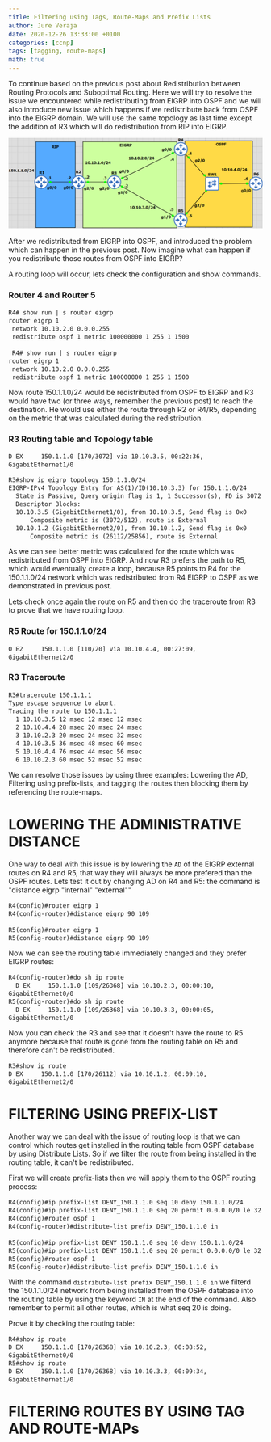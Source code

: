 ```yaml
---
title: Filtering using Tags, Route-Maps and Prefix Lists
author: Jure Veraja
date: 2020-12-26 13:33:00 +0100
categories: [ccnp]
tags: [tagging, route-maps]
math: true
---
```


To continue based on the previous post about Redistribution between Routing Protocols and Suboptimal Routing.
Here we will try to resolve the issue we encountered while redistributing from EIGRP into OSPF and we will also
introduce new issue which happens if we redistribute back from OSPF into the EIGRP domain.
We will use the same topology as last time except the addition of R3 which will do redistribution from RIP into EIGRP.

![redistribution2](/assets/img/sample/redistribution2.png)

After we redistributed from EIGRP into OSPF, and introduced the problem which can happen in the previous post. 
Now imagine what can happen if you redistribute those routes from OSPF into EIGRP?

A routing loop will occur, lets check the configuration and show commands.

### Router 4 and Router 5

```
R4# show run | s router eigrp
router eigrp 1
 network 10.10.2.0 0.0.0.255
 redistribute ospf 1 metric 100000000 1 255 1 1500
 
 R4# show run | s router eigrp
router eigrp 1
 network 10.10.2.0 0.0.0.255
 redistribute ospf 1 metric 100000000 1 255 1 1500
 ```
 
Now route 150.1.1.0/24 would be redistributed from OSPF to EIGRP and R3 would have two (or three ways, remember the previous post) to reach
the destination. He would use either the route through R2 or R4/R5, depending on the metric that was calculated during the redistribution.
 
### R3 Routing table and Topology table
 
```
D EX     150.1.1.0 [170/3072] via 10.10.3.5, 00:22:36, GigabitEthernet1/0
```
```
R3#show ip eigrp topology 150.1.1.0/24
EIGRP-IPv4 Topology Entry for AS(1)/ID(10.10.3.3) for 150.1.1.0/24
  State is Passive, Query origin flag is 1, 1 Successor(s), FD is 3072
  Descriptor Blocks:
  10.10.3.5 (GigabitEthernet1/0), from 10.10.3.5, Send flag is 0x0
      Composite metric is (3072/512), route is External
  10.10.1.2 (GigabitEthernet2/0), from 10.10.1.2, Send flag is 0x0
      Composite metric is (26112/25856), route is External   
```

As we can see better metric was calculated for the route which was redistributed from OSPF into EIGRP. And now 
R3 prefers the path to R5, which would eventually create a loop, because R5 points to R4 for the 150.1.1.0/24 network
which was redistributed from R4 EIGRP to OSPF as we demonstrated in previous post.

Lets check once again the route on R5 and then do the traceroute from R3 to prove that we have routing loop.

### R5 Route for 150.1.1.0/24

```
O E2     150.1.1.0 [110/20] via 10.10.4.4, 00:27:09, GigabitEthernet2/0
```

### R3 Traceroute

```
R3#traceroute 150.1.1.1
Type escape sequence to abort.
Tracing the route to 150.1.1.1
  1 10.10.3.5 12 msec 12 msec 12 msec
  2 10.10.4.4 28 msec 20 msec 24 msec
  3 10.10.2.3 20 msec 24 msec 32 msec
  4 10.10.3.5 36 msec 48 msec 60 msec
  5 10.10.4.4 76 msec 44 msec 56 msec
  6 10.10.2.3 60 msec 52 msec 52 msec
```

We can resolve those issues by using three examples: Lowering the AD, Filtering using prefix-lists, and tagging the routes then blocking them by referencing the route-maps.

# LOWERING THE ADMINISTRATIVE DISTANCE

One way to deal with this issue is by lowering the `AD` of the EIGRP external routes on R4 and R5, that way they will always be more prefered than the OSPF routes.
Lets test it out by changing AD on R4 and R5: the command is "distance eigrp "internal" "external""

```
R4(config)#router eigrp 1
R4(config-router)#distance eigrp 90 109

R5(config)#router eigrp 1
R5(config-router)#distance eigrp 90 109
```

Now we can see the routing table immediately changed and they prefer EIGRP routes:

```
R4(config-router)#do sh ip route
  D EX     150.1.1.0 [109/26368] via 10.10.2.3, 00:00:10, GigabitEthernet0/0
R5(config-router)#do sh ip route
  D EX     150.1.1.0 [109/26368] via 10.10.3.3, 00:00:05, GigabitEthernet1/0
```

Now you can check the R3 and see that it doesn't have the route to R5 anymore because that route is gone from the routing table on R5 and therefore can't be redistributed.
```
R3#show ip route
D EX     150.1.1.0 [170/26112] via 10.10.1.2, 00:09:10, GigabitEthernet2/0
```
# FILTERING USING PREFIX-LIST

Another way we can deal with the issue of routing loop is that we can control which routes get installed in the routing table from 
OSPF database by using Distribute Lists. So if we filter the route from being installed in the routing table, it can't be redistributed.

First we will create prefix-lists then we will apply them to the OSPF routing process:

```
R4(config)#ip prefix-list DENY_150.1.1.0 seq 10 deny 150.1.1.0/24
R4(config)#ip prefix-list DENY_150.1.1.0 seq 20 permit 0.0.0.0/0 le 32
R4(config)#router ospf 1
R4(config-router)#distribute-list prefix DENY_150.1.1.0 in

R5(config)#ip prefix-list DENY_150.1.1.0 seq 10 deny 150.1.1.0/24
R5(config)#ip prefix-list DENY_150.1.1.0 seq 20 permit 0.0.0.0/0 le 32
R5(config)#router ospf 1
R5(config-router)#distribute-list prefix DENY_150.1.1.0 in
```

With the command `distribute-list prefix DENY_150.1.1.0 in` we filterd the 150.1.1.0/24 network from being installed from the OSPF database into the routing table by using the keyword `IN` at the end of the command. Also remember to permit all other routes, which is what seq 20 is doing.

Prove it by checking the routing table:

```
R4#show ip route
D EX     150.1.1.0 [170/26368] via 10.10.2.3, 00:08:52, GigabitEthernet0/0
R5#show ip route
D EX     150.1.1.0 [170/26368] via 10.10.3.3, 00:09:34, GigabitEthernet1/0
```
# FILTERING ROUTES BY USING TAG AND ROUTE-MAPs





  
